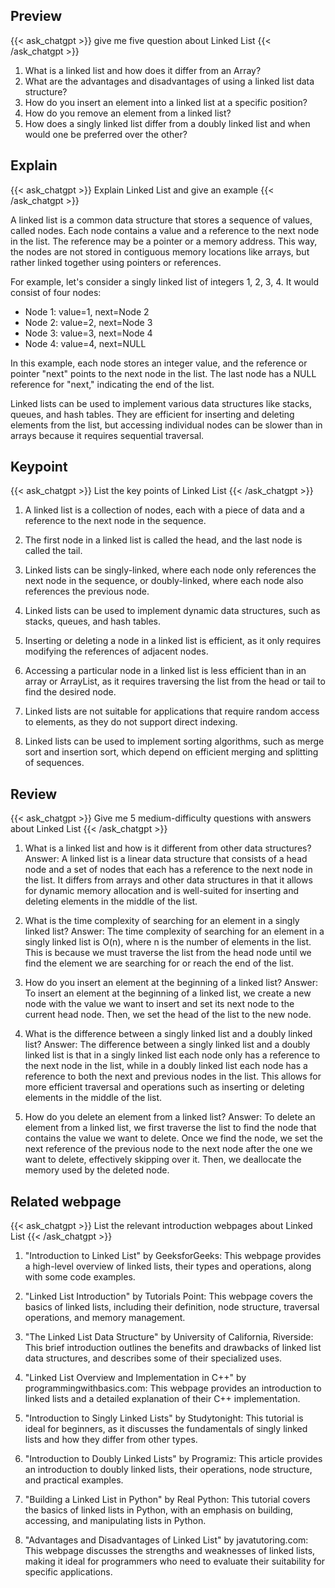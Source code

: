 ## Preview
{{< ask_chatgpt >}}
give me five question about Linked List
{{< /ask_chatgpt >}}



1. What is a linked list and how does it differ from an Array?
2. What are the advantages and disadvantages of using a linked list data structure?
3. How do you insert an element into a linked list at a specific position?
4. How do you remove an element from a linked list?
5. How does a singly linked list differ from a doubly linked list and when would one be preferred over the other?   

## Explain
{{< ask_chatgpt >}}
Explain Linked List and give an example
{{< /ask_chatgpt >}}



A linked list is a common data structure that stores a sequence of values, called nodes. Each node contains a value and a reference to the next node in the list. The reference may be a pointer or a memory address. This way, the nodes are not stored in contiguous memory locations like arrays, but rather linked together using pointers or references.

For example, let's consider a singly linked list of integers 1, 2, 3, 4. It would consist of four nodes:
- Node 1: value=1, next=Node 2
- Node 2: value=2, next=Node 3
- Node 3: value=3, next=Node 4
- Node 4: value=4, next=NULL

In this example, each node stores an integer value, and the reference or pointer "next" points to the next node in the list. The last node has a NULL reference for "next," indicating the end of the list. 

Linked lists can be used to implement various data structures like stacks, queues, and hash tables. They are efficient for inserting and deleting elements from the list, but accessing individual nodes can be slower than in arrays because it requires sequential traversal.   

## Keypoint
{{< ask_chatgpt >}}
List the key points of Linked List
{{< /ask_chatgpt >}}



1. A linked list is a collection of nodes, each with a piece of data and a reference to the next node in the sequence.

2. The first node in a linked list is called the head, and the last node is called the tail.

3. Linked lists can be singly-linked, where each node only references the next node in the sequence, or doubly-linked, where each node also references the previous node.

4. Linked lists can be used to implement dynamic data structures, such as stacks, queues, and hash tables.

5. Inserting or deleting a node in a linked list is efficient, as it only requires modifying the references of adjacent nodes.

6. Accessing a particular node in a linked list is less efficient than in an array or ArrayList, as it requires traversing the list from the head or tail to find the desired node.

7. Linked lists are not suitable for applications that require random access to elements, as they do not support direct indexing.

8. Linked lists can be used to implement sorting algorithms, such as merge sort and insertion sort, which depend on efficient merging and splitting of sequences.   

## Review
{{< ask_chatgpt >}}
Give me 5 medium-difficulty questions with answers about Linked List
{{< /ask_chatgpt >}}



1. What is a linked list and how is it different from other data structures? 
Answer: A linked list is a linear data structure that consists of a head node and a set of nodes that each has a reference to the next node in the list. It differs from arrays and other data structures in that it allows for dynamic memory allocation and is well-suited for inserting and deleting elements in the middle of the list. 

2. What is the time complexity of searching for an element in a singly linked list? 
Answer: The time complexity of searching for an element in a singly linked list is O(n), where n is the number of elements in the list. This is because we must traverse the list from the head node until we find the element we are searching for or reach the end of the list. 

3. How do you insert an element at the beginning of a linked list? 
Answer: To insert an element at the beginning of a linked list, we create a new node with the value we want to insert and set its next node to the current head node. Then, we set the head of the list to the new node. 

4. What is the difference between a singly linked list and a doubly linked list? 
Answer: The difference between a singly linked list and a doubly linked list is that in a singly linked list each node only has a reference to the next node in the list, while in a doubly linked list each node has a reference to both the next and previous nodes in the list. This allows for more efficient traversal and operations such as inserting or deleting elements in the middle of the list. 

5. How do you delete an element from a linked list? 
Answer: To delete an element from a linked list, we first traverse the list to find the node that contains the value we want to delete. Once we find the node, we set the next reference of the previous node to the next node after the one we want to delete, effectively skipping over it. Then, we deallocate the memory used by the deleted node.   

## Related webpage
{{< ask_chatgpt >}}
List the relevant introduction webpages about Linked List
{{< /ask_chatgpt >}}



1. "Introduction to Linked List" by GeeksforGeeks: This webpage provides a high-level overview of linked lists, their types and operations, along with some code examples.

2. "Linked List Introduction" by Tutorials Point: This webpage covers the basics of linked lists, including their definition, node structure, traversal operations, and memory management.

3. "The Linked List Data Structure" by University of California, Riverside: This brief introduction outlines the benefits and drawbacks of linked list data structures, and describes some of their specialized uses.

4. "Linked List Overview and Implementation in C++" by programmingwithbasics.com: This webpage provides an introduction to linked lists and a detailed explanation of their C++ implementation.

5. "Introduction to Singly Linked Lists" by Studytonight: This tutorial is ideal for beginners, as it discusses the fundamentals of singly linked lists and how they differ from other types.

6. "Introduction to Doubly Linked Lists" by Programiz: This article provides an introduction to doubly linked lists, their operations, node structure, and practical examples.

7. "Building a Linked List in Python" by Real Python: This tutorial covers the basics of linked lists in Python, with an emphasis on building, accessing, and manipulating lists in Python.

8. "Advantages and Disadvantages of Linked List" by javatutoring.com: This webpage discusses the strengths and weaknesses of linked lists, making it ideal for programmers who need to evaluate their suitability for specific applications.   

